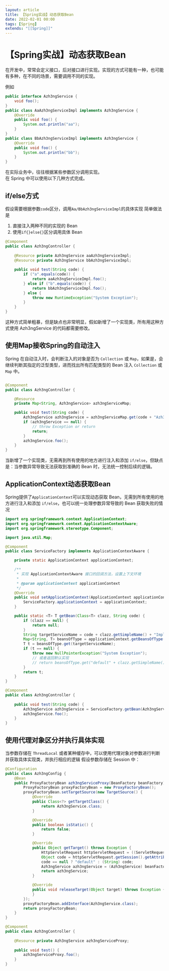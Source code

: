 ```yaml
---
layout: article  
title: 【Spring实战】动态获取Bean  
date: 2022-02-01 00:00
tags: [Spring]  
extends: "[[Spring]]"
---
```


# 【Spring实战】动态获取Bean

在开发中，常常会定义接口，后对接口进行实现。实现的方式可能有一种，也可能有多种，在不同的场景，需要调用不同的实现。

例如
```java
public interface Azh3ngService {
    void foo();
}
public class AaAzh3ngServiceImpl implements Azh3ngService {
    @Override
    public void foo() {
        System.out.println("aa");
    }
}
public class BbAzh3ngServiceImpl implements Azh3ngService {
    @Override
    public void foo() {
        System.out.println("bb");
    }
}
```
在实际业务中，往往根据某些参数区分调用实现。  
在 Spring 中可以使用以下几种方式完成。

## if/else方式
假设需要根据参数`code`区分，调用`Aa/BbAzh3ngServiceImpl`的具体实现
简单做法是
1. 直接注入两种不同的实现的 Bean
2. 使用`if{}else{}`区分调用具体 Bean
```java
@Component
public class Azh3ngController {
    
    @Resource private Azh3ngService aaAzh3ngServiceImpl;
    @Resource private Azh3ngService bbAzh3ngServiceImpl;
    
    public void test(String code) {
        if ("a".equals(code)) {
            return aaAzh3ngServiceImpl.foo();
        } else if ("b".equals(code)) {
            return bbAzh3ngServiceImpl.foo();
        } else {
            throw new RuntimeException("System Exception");
        }
    }
}
```
这种方式简单粗暴，但是缺点也非常明显，假如新增了一个实现类，所有用这种方式使用 Azh3ngService 的代码都需要修改。

## 使用Map接收Spring的自动注入
Spring 在自动注入时，会判断注入的对象是否为 `Collection` 或 `Map`，如果是，会继续判断其指定的泛型类型，进而找出所有匹配类型的 Bean 注入 `Collection` 或 `Map` 中。

```java

@Component
public class Azh3ngController {

    @Resource
    private Map<String, Azh3ngService> azh3ngServiceMap;

    public void test(String code) {
        Azh3ngService azh3ngService = azh3ngServiceMap.get(code + "Azh3ngServiceImpl");
        if (azh3ngService == null) {
            // throw Exception or return
            return;
        }
        azh3ngService.foo();
    }
}
```
当新增了一个实现类，无需再到所有使用的地方进行注入和添加 `if/else`，但缺点是：当参数异常导致无法获取到准确的 Bean 时，无法统一控制后续的逻辑。

## ApplicationContext动态获取Bean

Spring提供了`ApplicationContext`可以实现动态获取 Bean，无需到所有使用的地方进行注入和添加 `if/else`，也可以统一处理参数异常导致的 Bean 获取失败的情况

```java
import org.springframework.context.ApplicationContext;
import org.springframework.context.ApplicationContextAware;
import org.springframework.stereotype.Component;

import java.util.Map;

@Component
public class ServiceFactory implements ApplicationContextAware {

    private static ApplicationContext applicationContext;

    /**
     * 实现 ApplicationContextAware 接口的回调方法，设置上下文环境
     *
     * @param applicationContext applicationContext
     */
    @Override
    public void setApplicationContext(ApplicationContext applicationContext) {
        ServiceFactory.applicationContext = applicationContext;
    }

    public static <T> T getBean(Class<T> clazz, String code) {
        if (clazz == null) {
            return null;
        }
        String targetServiceName = code + clazz.getSimpleName() + "Impl";
        Map<String, T> beansOfType = applicationContext.getBeansOfType(clazz);
        T t = beansOfType.get(targetServiceName);
        if (t == null) {
            throw new NullPointerException("System Exception");
            // 或者返回默认实现
            // return beansOfType.get("default" + clazz.getSimpleName() + "Impl");
        }
        return t;
    }
}
```
```java
@Component
public class Azh3ngController {
    
    public void test(String code) {
        Azh3ngService azh3ngService = ServiceFactory.getBean(Azh3ngService.class, code);
        azh3ngService.foo();
    }
}
```

## 使用代理对象区分并执行具体实现

当参数存储在 `ThreadLocal` 或者某种缓存中，可以使用代理对象对参数进行判断并获取具体实现类，并执行相应的逻辑
假设参数存储在 Session 中：
```java
@Configuration
public class Azh3ngConfig {
    @Bean
    public ProxyFactoryBean azh3ngServiceProxy(BeanFactory beanFactory) {
        ProxyFactoryBean proxyFactoryBean = new ProxyFactoryBean();
        proxyFactoryBean.setTargetSource(new TargetSource() {
            @Override
            public Class<?> getTargetClass() {
                return Azh3ngService.class;
            }

            @Override
            public boolean isStatic() {
                return false;
            }

            @Override
            public Object getTarget() throws Exception {
                HttpServletRequest httpServletRequest = ((ServletRequestAttributes) RequestContextHolder.getRequestAttributes()).getRequest();
                Object code = httpServletRequest.getSession().getAttribute("code");
                code == null ? "default" : (String) code;
                Azh3ngService azh3ngService = (Azh3ngService) beanFactory.getBean(code + getTargetClass().getSimpleName() + "Impl");
                return azh3ngService;
            }

            @Override
            public void releaseTarget(Object target) throws Exception {
            }
        });
        proxyFactoryBean.addInterface(Azh3ngService.class);
        return proxyFactoryBean;
    }
}
```

```java
@Component
public class Azh3ngController {
    
    @Resource private Azh3ngService azh3ngServiceProxy;
    
    public void test() {
        azh3ngServiceProxy.foo();
    }
}
```


